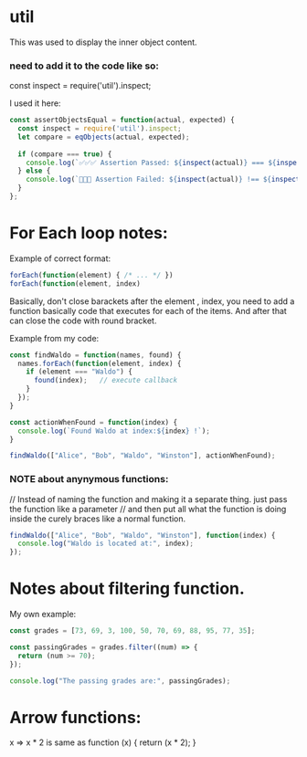 # util 
This was used to display the inner object content. 

### need to add it to the code like so: 
 const inspect = require('util').inspect;

I used it here:

```javascript 
const assertObjectsEqual = function(actual, expected) {
  const inspect = require('util').inspect;
  let compare = eqObjects(actual, expected);
  
  if (compare === true) {
    console.log(`✅✅✅ Assertion Passed: ${inspect(actual)} === ${inspect(expected)}`);
  } else {
    console.log(`🛑🛑🛑 Assertion Failed: ${inspect(actual)} !== ${inspect(expected)}`);
  }
};
```
# For Each loop notes: 

Example of correct format: 

```javascript
forEach(function(element) { /* ... */ })
forEach(function(element, index)

```

Basically, don't close barackets after the element , index, you need to add a function
basically code that executes for each of the items. And after that can close the code with round bracket. 

Example from my code:

```javascript
const findWaldo = function(names, found) {
  names.forEach(function(element, index) {
    if (element === "Waldo") {
      found(index);   // execute callback
    }
  }); 
}

const actionWhenFound = function(index) {
  console.log(`Found Waldo at index:${index} !`);
}

findWaldo(["Alice", "Bob", "Waldo", "Winston"], actionWhenFound);
```

### NOTE about anynymous functions: 

// Instead of naming the function and making it a separate thing. just pass the function like a parameter
// and then put all what the function is doing inside the curely braces like a normal function.

```javascript
findWaldo(["Alice", "Bob", "Waldo", "Winston"], function(index) {
  console.log("Waldo is located at:", index);
});
```

# Notes about filtering function. 
My own example: 

```javascript
const grades = [73, 69, 3, 100, 50, 70, 69, 88, 95, 77, 35];

const passingGrades = grades.filter((num) => {
  return (num >= 70);
});

console.log("The passing grades are:", passingGrades);
```


# Arrow functions: 

x => x * 2
is same as function (x) { return (x * 2); }
